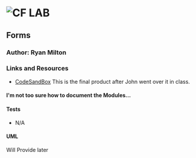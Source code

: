 ![CF](http://i.imgur.com/7v5ASc8.png) LAB
=================================================

## Forms

### Author: Ryan Milton

### Links and Resources
* [CodeSandBox](https://codesandbox.io/s/1zjqoyq473)
This is the final product after John went over it in class.

#### I'm not too sure how to document the Modules...

#### Tests
* N/A

#### UML
Will Provide later
